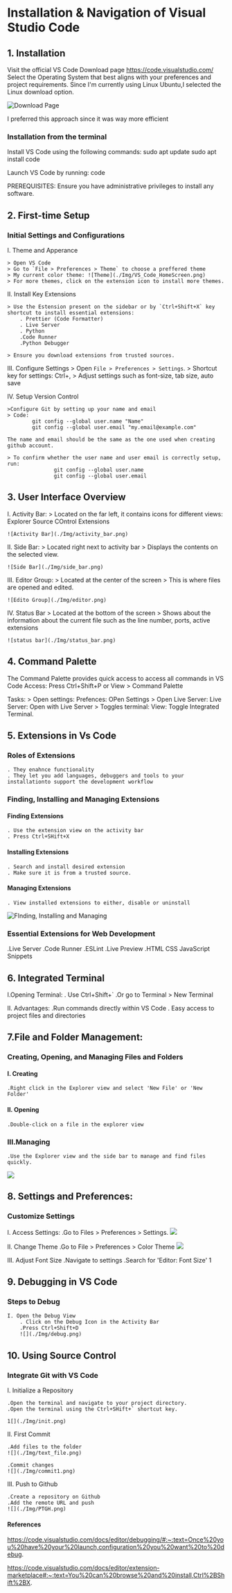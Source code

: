 # Installation & Navigation of Visual Studio Code

## 1. Installation

Visit the official VS Code Download page https://code.visualstudio.com/
Select the Operating System that best aligns with your preferences and project requirements.
Since I'm currently using Linux Ubuntu,I selected the Linux download option.

![Download Page](./Img/VS_Code_Download_Page.png)

I preferred this approach since it was way more efficient

### Installation from the terminal

Install VS Code using the following commands:
    sudo apt update 
    sudo apt install code

Launch VS Code by running: 
    code

PREREQUISITES:  Ensure you have administrative privileges to install any software.



## 2. First-time Setup
### Initial Settings and Configurations

I. Theme and Apperance

    > Open VS Code
    > Go to `File > Preferences > Theme` to choose a preffered theme
    > My current color theme: ![Theme](./Img/VS_Code_HomeScreen.png)
    > For more themes, click on the extension icon to install more themes.

II. Install Key Extensions

    > Use the Estension present on the sidebar or by `Ctrl+Shift+X` key shortcut to install essential extensions:
        . Prettier (Code Formatter)
        . Live Server
        . Python 
        .Code Runner
        .Python Debugger
    
    > Ensure you download extensions from trusted sources.

III. Configure Settings
    > Open `File > Preferences > Settings`.
    > Shortcut key for settings: Ctrl+,
    > Adjust settings such as font-size, tab size, auto save

IV. Setup Version Control

    >Configure Git by setting up your name and email
    > Code: 
            git config --global user.name "Name"
            git config --global user.email "my.email@example.com"

    The name and email should be the same as the one used when creating github account.

    > To confirm whether the user name and user email is correctly setup, run:
                   git config --global user.name
                   git config --global user.email



## 3. User Interface Overview

I. Activity Bar:
    > Located on the far left, it contains icons for different views:
                Explorer
                Source COntrol
                Extensions    
    
    ![Activity Bar](./Img/activity_bar.png)

II. Side Bar:
    > Located right next to activity bar 
    > Displays the contents on the selected view.

    ![Side Bar](./Img/side_bar.png)

III. Editor Group:
    > Located at the center of the screen
    > This is where files are opened and edited.

    ![Edito Group](./Img/editor.png)

IV. Status Bar
    > Located at the bottom of the screen
    > Shows about the information about the current file such as the line number, ports, active extensions

    ![status bar](./Img/status_bar.png)




## 4. Command Palette

The Command Palette provides quick access to access all commands in VS Code
Access: Press Ctrl+Shift+P or View > Command Palette

Tasks: 
    > Open settings: Prefences: OPen Settings
    > Open Live Server: Live Server: Open with Live Server
    > Toggles terminal: View: Toggle Integrated Terminal.



## 5. Extensions in Vs Code

### Roles of Extensions
    . They enahnce functionality
    . They let you add languages, debuggers and tools to your installationto support the development workflow

### Finding, Installing and Managing Extensions
#### Finding Extensions
    . Use the extension view on the activity bar
    . Press Ctrl+SHift+X

#### Installing Extensions
    . Search and install desired extension
    . Make sure it is from a trusted source.

#### Managing Extensions
    . View installed extensions to either, disable or uninstall

![FInding, Installing and Managing ](./Img/extensions.png)


### Essential Extensions for Web Development
.Live Server
.Code Runner
.ESLint
.Live Preview
.HTML CSS JavaScript Snippets



## 6. Integrated Terminal

I.Opening Terminal:
    . Use Ctrl+Shift+`
    .Or go to Terminal > New Terminal

II. Advantages:
    .Run commands directly within VS Code
    . Easy access to project files and directories



## 7.File and Folder Management:

### Creating, Opening, and Managing Files  and Folders

#### I. Creating
    .Right click in the Explorer view and select 'New File' or 'New Folder'

#### II. Opening
    .Double-click on a file in the explorer view

### III.Managing
    .Use the Explorer view and the side bar to manage and find files quickly.

![](./Img/new_folders.png)



## 8. Settings and Preferences:
### Customize Settings

I. Access Settings:
    .Go to Files > Preferences > Settings.
    ![](./Img/access_settings.png)

II. Change Theme 
    .Go to File > Preferences > Color Theme
    ![](./Img/collor-theme.png)

III. Adjust Font Size
    .Navigate to settings
    .Search for 'Editor: Font Size'
    1[](./Img/font_size.png)



## 9. Debugging in VS Code
### Steps to Debug

    I. Open the Debug View
        . Click on the Debug Icon in the Activity Bar
        .Press Ctrl+Shift+D
        ![](./Img/debug.png)




## 10. Using Source Control

### Integrate Git with VS Code

I. Initialize a Repository

    .Open the terminal and navigate to your project directory.
    .Open the terminal using the Ctrl+SHift+` shortcut key.

    1[](./Img/init.png)

II. First Commit

    .Add files to the folder
    ![](./Img/text_file.png)

    .Commit changes
    ![](./Img/commit1.png)

III. Push to Github

    .Create a repository on Github
    .Add the remote URL and push
    ![](./Img/PTGH.png)
    





#### References
https://code.visualstudio.com/docs/editor/debugging/#:~:text=Once%20you%20have%20your%20launch,configuration%20you%20want%20to%20debug.

https://code.visualstudio.com/docs/editor/extension-marketplace#:~:text=You%20can%20browse%20and%20install,Ctrl%2BShift%2BX.



